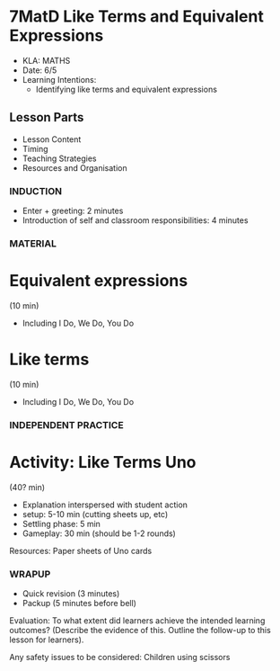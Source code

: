 # 7MatD Like Terms and Equivalent Expressions
* KLA: MATHS
* Date: 6/5
* Learning Intentions:
	* Identifying like terms and equivalent expressions

## Lesson Parts

* Lesson Content
* Timing
* Teaching Strategies
* Resources and Organisation

### INDUCTION 
* Enter + greeting: 2 minutes
* Introduction of self and classroom responsibilities: 4 minutes

### MATERIAL
# Equivalent expressions
(10 min)
* Including I Do, We Do, You Do

# Like terms
(10 min)
* Including I Do, We Do, You Do

### INDEPENDENT PRACTICE
# Activity: Like Terms Uno
(40? min)
* Explanation interspersed with student action
* setup: 5-10 min (cutting sheets up, etc)
* Settling phase: 5 min
* Gameplay: 30 min (should be 1-2 rounds)

Resources: Paper sheets of Uno cards

### WRAPUP
* Quick revision (3 minutes)
* Packup (5 minutes before bell)

Evaluation: To what extent did learners achieve the intended learning outcomes? (Describe the evidence of this. Outline the follow-up to this lesson for learners).

Any safety issues to be considered: Children using scissors




